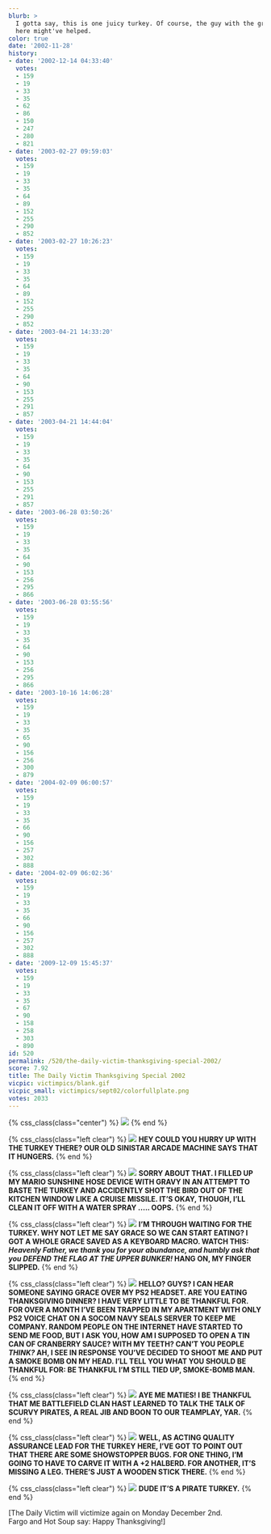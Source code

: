 ```yaml
---
blurb: >
  I gotta say, this is one juicy turkey. Of course, the guy with the gravy hose over
  here might've helped.
color: true
date: '2002-11-28'
history:
- date: '2002-12-14 04:33:40'
  votes:
  - 159
  - 19
  - 33
  - 35
  - 62
  - 86
  - 150
  - 247
  - 280
  - 821
- date: '2003-02-27 09:59:03'
  votes:
  - 159
  - 19
  - 33
  - 35
  - 64
  - 89
  - 152
  - 255
  - 290
  - 852
- date: '2003-02-27 10:26:23'
  votes:
  - 159
  - 19
  - 33
  - 35
  - 64
  - 89
  - 152
  - 255
  - 290
  - 852
- date: '2003-04-21 14:33:20'
  votes:
  - 159
  - 19
  - 33
  - 35
  - 64
  - 90
  - 153
  - 255
  - 291
  - 857
- date: '2003-04-21 14:44:04'
  votes:
  - 159
  - 19
  - 33
  - 35
  - 64
  - 90
  - 153
  - 255
  - 291
  - 857
- date: '2003-06-28 03:50:26'
  votes:
  - 159
  - 19
  - 33
  - 35
  - 64
  - 90
  - 153
  - 256
  - 295
  - 866
- date: '2003-06-28 03:55:56'
  votes:
  - 159
  - 19
  - 33
  - 35
  - 64
  - 90
  - 153
  - 256
  - 295
  - 866
- date: '2003-10-16 14:06:28'
  votes:
  - 159
  - 19
  - 33
  - 35
  - 65
  - 90
  - 156
  - 256
  - 300
  - 879
- date: '2004-02-09 06:00:57'
  votes:
  - 159
  - 19
  - 33
  - 35
  - 66
  - 90
  - 156
  - 257
  - 302
  - 888
- date: '2004-02-09 06:02:36'
  votes:
  - 159
  - 19
  - 33
  - 35
  - 66
  - 90
  - 156
  - 257
  - 302
  - 888
- date: '2009-12-09 15:45:37'
  votes:
  - 159
  - 19
  - 33
  - 35
  - 67
  - 90
  - 158
  - 258
  - 303
  - 890
id: 520
permalink: /520/the-daily-victim-thanksgiving-special-2002/
score: 7.92
title: The Daily Victim Thanksgiving Special 2002
vicpic: victimpics/blank.gif
vicpic_small: victimpics/sept02/colorfullplate.png
votes: 2033
---
```


{% css_class(class="center") %}
![](/img/victimpics/nov02/thanksgiving.png)
{% end %}

{% css_class(class="left clear") %}
[![](/img/victimpics/oct02/colorsinistar.png)](@/victim/476.md) **HEY
COULD YOU HURRY UP WITH THE TURKEY THERE? OUR OLD SINISTAR ARCADE
MACHINE SAYS THAT IT HUNGERS.**
{% end %}

{% css_class(class="left clear") %}
[![](/img/victimpics/nov02/hosehead.gif)](@/victim/506.md) **SORRY
ABOUT THAT. I FILLED UP MY MARIO SUNSHINE HOSE DEVICE WITH GRAVY IN AN
ATTEMPT TO BASTE THE TURKEY AND ACCIDENTLY SHOT THE BIRD OUT OF THE
KITCHEN WINDOW LIKE A CRUISE MISSILE. IT’S OKAY, THOUGH, I’LL CLEAN IT
OFF WITH A WATER SPRAY ..... OOPS.**
{% end %}

{% css_class(class="left clear") %}
[![](/img/victimpics/nov02/colormacros.png)](@/victim/510.md) **I’M
THROUGH WAITING FOR THE TURKEY. WHY NOT LET ME SAY GRACE SO WE CAN START
EATING? I GOT A WHOLE GRACE SAVED AS A KEYBOARD MACRO. WATCH THIS:
*Heavenly Father, we thank you for your abundance, and humbly ask that
you DEFEND THE FLAG AT THE UPPER BUNKER!* HANG ON, MY FINGER SLIPPED.**
{% end %}

{% css_class(class="left clear") %}
[![](/img/victimpics/oct02/colortiedup.png)](@/victim/486.md) **HELLO?
GUYS? I CAN HEAR SOMEONE SAYING GRACE OVER MY PS2 HEADSET. ARE YOU
EATING THANKSGIVING DINNER? I HAVE VERY LITTLE TO BE THANKFUL FOR. FOR
OVER A MONTH I’VE BEEN TRAPPED IN MY APARTMENT WITH ONLY PS2 VOICE CHAT
ON A SOCOM NAVY SEALS SERVER TO KEEP ME COMPANY. RANDOM PEOPLE ON THE
INTERNET HAVE STARTED TO SEND ME FOOD, BUT I ASK YOU, HOW AM I SUPPOSED
TO OPEN A TIN CAN OF CRANBERRY SAUCE? WITH MY TEETH? CAN’T YOU PEOPLE
*THINK?* AH, I SEE IN RESPONSE YOU’VE DECIDED TO SHOOT ME AND PUT A
SMOKE BOMB ON MY HEAD. I’LL TELL YOU WHAT YOU SHOULD BE THANKFUL FOR: BE
THANKFUL I’M STILL TIED UP, SMOKE-BOMB MAN.**
{% end %}

{% css_class(class="left clear") %}
[![](/img/victimpics/sept02/colorpirateday.png)](@/victim/478.md)
**AYE ME MATIES! I BE THANKFUL THAT ME BATTLEFIELD CLAN HAST LEARNED TO
TALK THE TALK OF SCURVY PIRATES, A REAL JIB AND BOON TO OUR TEAMPLAY,
YAR.**
{% end %}

{% css_class(class="left clear") %}
[![](/img/victimpics/sept02/colorfullplate.png)](@/victim/459.md)
**WELL, AS ACTING QUALITY ASSURANCE LEAD FOR THE TURKEY HERE, I’VE GOT
TO POINT OUT THAT THERE ARE SOME SHOWSTOPPER BUGS. FOR ONE THING, I’M
GOING TO HAVE TO CARVE IT WITH A +2 HALBERD. FOR ANOTHER, IT’S MISSING A
LEG. THERE’S JUST A WOODEN STICK THERE.**
{% end %}

{% css_class(class="left clear") %}
[![](/img/victimpics/sept02/colorpirateday.png)](@/victim/478.md)
**DUDE IT’S A PIRATE TURKEY.**
{% end %}

\[The Daily Victim will victimize again on Monday December 2nd.  
 Fargo and Hot Soup say: Happy Thanksgiving!\]
